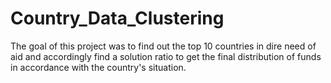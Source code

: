 # Country_Data_Clustering
The goal of this project was to find out the top 10 countries in dire need of aid and accordingly find a solution ratio to get the final distribution of funds in accordance with the country's situation.
